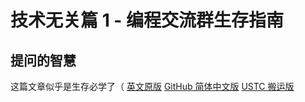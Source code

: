 # 技术无关篇 1 - 编程交流群生存指南

## 提问的智慧

这篇文章似乎是生存必学了（
[英文原版](http://www.catb.org/~esr/faqs/smart-questions.html)
[GitHub 简体中文版](https://github.com/ryanhanwu/How-To-Ask-Questions-The-Smart-Way/blob/main/README-zh_CN.md)
[USTC 搬运版](https://lug.ustc.edu.cn/wiki/doc/smart-questions/)
